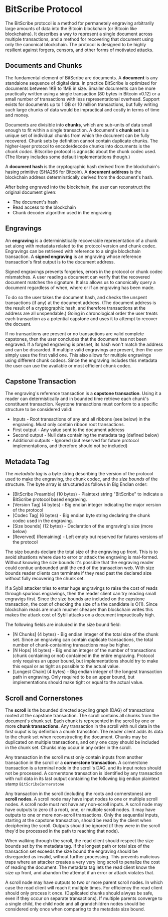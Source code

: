 # BitScribe Protocol

The BitScribe protocol is a method for permanetely engraving arbitrarily large amounts of 
data into the Bitcoin blockchain (or Bitcoin like blockchains). It describes a way to 
represent a single document across multiple transactions, and a method for recovering
that document using only the canonical blockchain. The protocol is designed to be highly 
resilient against forgers, censors, and other forms of motivated attacks.

## Documents and Chunks

The fundamental element of BitScribe are documents. A **document** is any standalone sequence 
of digital data. In practice BitScribe is optimized for documents between 1KB to 1MB in size. 
Smaller documents can be more practically written using a single transaction
(80 bytes in Bitcoin v0.12) or a small number of transactions with less representational
overhead. Support exists for documents up to 1 GB or 10 million transactions, but fully 
writing such large chunks of data would be impractical and costly in terms of time and
money. 

Documents are divisible into **chunks**, which are sub-units of data small enough to fit within
a single transaction. A document's **chunk set** is a unique set of individual chunks from which 
the document can be fully recovered. Chunk sets by definition cannot contain duplicate chunks.
The higher-layer protocol to encode/decode chunks into documents is the *chunk codec*. Bitscribe
protocol is agnostic about the chunk codec used. (The library includes some default implementations
though.)

A **document hash** is the cryptographic hash derived from the blockchain's hasing primitive
(SHA256 for Bitcoin). A **document address** is the blockchain address determinstically derived
from the document's hash.

After being engraved into the blockchain, the user can reconstruct the original document
given:

* The document's hash
* Read access to the blockchain
* Chunk decoder algorithm used in the engraving

## Engravings

An **engraving** is a deterministically recoverable representation of a chunk set along
with metadata related to the protocol version and chunk codec. Engravings can be retrieved
with reference to a single blockchain transaction. A **signed engraving** is an engraving whose
reference transaction's first output is to the document address. 

Signed engravings prevents forgeries, errors in the protocol or chunk codec mismatches. A user
reading a document can verify that the recovered document matches the signature. It also
allows us to canonically query a document regardless of when, where or if an engraving has
been made.

To do so the user takes the document hash, and checks the unspent transactions (if any)
at the document address. (The document address is the result of a cryptographic hash, and
therefore transactions at the address are all unspendable.) Going in chronological order
the user treats each transaction as a potential capstone and uses it to attempt to recover
the docuent.

If no transactions are present or no transactions are valid complete capstones, then the user
concludes that the document has not been engraved. If a forged engraving is presnet, its hash
won't match the address and can be discarded. If multiple valid engravings are present, then
the user simply uses the first valid one. This also allows for multiple engravings using different
chunk codecs. Since the engraving includes this metadata the user can use the available or most
efficient chunk codec.

## Capstone Transaction

The engraving's reference transaction is a **capstone transaction**. Using it a reader can
determistically and in bounded time retrieve each chunk's constituent transaction. Keystone
transactions must conform to a specific structure to be considered valid:

* Inputs - Root transactions of any and all ribbons (see below) in the engraving. Must
  only contain ribbon root transactions. 
* First output - Any value sent to the document address
* Second output - Null data containing the metadata tag (defined below)
* Additional outputs - Ignored (but reserved for future protocol implementations, and
  therefore should not be included)

## Metadata Tag

The *metadata tag* is a byte string describing the version of the protocol used to make
the engraving, the chunk codec, and the *size bounds* of the structure. The byte array
is structured as follows in Big Endian order:

* [BitScribe Preamble] (10 bytes) - Plaintext string "BitScribe" to indicate a BitScribe
  protocol based engraving.
* [Version Tag] (4 bytes) - Big endian integer indicating the major version of the
  protocol
* [Codec Tag] (6 bytes) - Big endian byte string declaring the chunk codec used in the
  engraving.
* [Size bounds] (12 bytes) - Declaration of the engraving's size (more below)
* [Reverved] (Remaining) - Left empty but reserved for futures versions of the protocol

The size bounds declare the total size of the engraving up front. This is to avoid
situations where due to error or attack the engraving is mal-formed. Without knowing
the size bounds it's possible that the engraving reader could contiue unbounded until
the end of the transaction web. With size bounds reader clients can terminate if they read
past the declared size without fully recovering the chunk set.

If a Sybil attacker tries to enter huge engravings to raise the cost of reads through
spurious engravings, then the reader client can try reading small engravigs first. Since
the size bounds are included on the capstone transaction, the cost of checking the size of a
the candidate is O(1). Since blockchain reads are much mucher cheaper than blockchain writes
this makes the attack cost of Sybil attacks on a document impractically high.

The following fields are included in the size bound field:

* [N Chunks] (4 bytes) - Big endian integer of the total size of the chunk set. Since an engraving
  can contain duplicate transactions, the total number of chunk-containing transactions may
  be higher.
* [N Hops] (4 bytes) - Big endian integer of the number of transactions (chunk containing or not)
  contained in the entire engraving. Protocol only requires an upper bound, but implementations
  should try to make this equal or as tight as possible to the actual value.
* [Longest Chain] (4 bytes) - Big endian integer of the longest transaction path in engraving.
  Only required to be an upper bound, but implementations should make tight or equal to the
  actual value.

## Scroll and Cornerstones

The **scroll** is the bounded directed acycling graph (DAG) of transactions rooted at the capstone 
transaction. The scroll contains all chunks from the document's chunk set. Each chunk is represented
in the scroll by one or more **chunk transactions**. Any transaction in the scroll with null data in
the first ouput is by definition a chunk transction. The reader client adds its data to the chunk set
when reconstructing the document. Chunks may be duplicated on multiple transactions, and only one
copy should be included in the chunk set. Chunks may occur in any order in the scroll.

Any transaction in the scroll must only contain inputs from another transaction in the scroll or a
**cornerstone transaction**. A cornerstone transaction is a terminal node in the scroll's DAG, and
its input notes should not be processed. A cornerstone transaction is identified by any transaction
with null data in its last output containing the following big endian plaintext stamp 
`BitScribeCornerstone`

Any transaction in the scroll (including the roots and cornerstones) are **scroll nodes**. A scroll 
node may have input nodes to one or multiple scroll nodes. A scroll node must not have any non-scroll
inputs. A scroll node may have outputs to zero (if a root), one, or multiple scroll nodes. It may 
have outputs to one or more non-scroll transactions. Only the sequential inputs, starting at the
capstone transaction, should be read by the client when deciphering the scroll. Outputs should be
ignored (if they were in the scroll they'd be processed in the path to reaching that node).

When walking through the scroll, the read client should respect the size bounds set by the metadata tag.
If the longest path or total size of the transaction set exceeds the size bound the engraving should
be disregarded as invalid, without further processing. This prevents malicious traps where an attacker
creates a very very long scroll to penalize the cost of reading the document. The metadata tag lets the
read client know the size up front, and abandon the attempt if an error or attack violates that.

A scroll node may have outputs to two or more parent scroll nodes. In which case the read client will
reach it multiple times. For efficiency the read client should only process it once. (Duplicated
chunks should alwyas be safe, even if they occur on separate transactions). If multiple parents converge
to a single child, the child node and all grandchildren nodes should be considered only once when comparing
to the metadata size bound.
